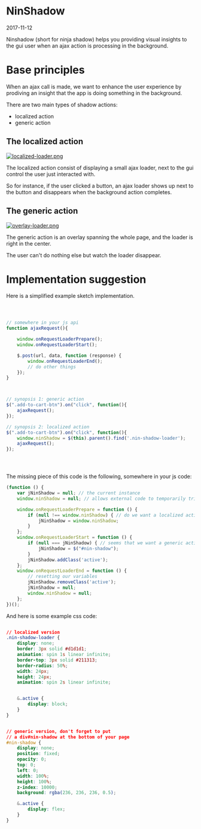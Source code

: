 NinShadow
===============
2017-11-12



Ninshadow (short for ninja shadow) helps you providing visual insights to the
gui user when an ajax action is processing in the background.


Base principles
===================

When an ajax call is made, we want to enhance the user experience by prodiving an insight that
the app is doing something in the background.


There are two main types of shadow actions:

- localized action
- generic action



The localized action
----------------------

[![localized-loader.png](https://s19.postimg.org/fxwstafhv/localized-loader.png)](https://postimg.org/image/o3eurg3qn/)

The localized action consist of displaying a small ajax loader, next to the gui control
the user just interacted with.

So for instance, if the user clicked a button, an ajax loader shows up next to the button
and disappears when the background action completes.



The generic action
----------------------

[![overlay-loader.png](https://s19.postimg.org/t4qu6rqcz/overlay-loader.png)](https://postimg.org/image/tu9mj4qwf/)

The generic action is an overlay spanning the whole page,
and the loader is right in the center.

The user can't do nothing else but watch the loader disappear.




Implementation suggestion
==============================


Here is a simplified example sketch implementation.

```js



// somewhere in your js api
function ajaxRequest(){

    window.onRequestLoaderPrepare();
    window.onRequestLoaderStart();

    $.post(url, data, function (response) {
        window.onRequestLoaderEnd();
        // do other things
    });
}



// synopsis 1: generic action
$(".add-to-cart-btn").on("click", function(){
    ajaxRequest();
});

// synopsis 2: localized action
$(".add-to-cart-btn").on("click", function(){
    window.ninShadow = $(this).parent().find('.nin-shadow-loader');
    ajaxRequest();
});





```


The missing piece of this code is the following,
somewhere in your js code:

```js
(function () {
    var jNinShadow = null; // the current instance
    window.ninShadow = null; // allows external code to temporarily trigger the localized mode

    window.onRequestLoaderPrepare = function () {
        if (null !== window.ninShadow) { // do we want a localized action? (otherwise assume generic action)
            jNinShadow = window.ninShadow;
        }
    };
    window.onRequestLoaderStart = function () {
        if (null === jNinShadow) { // seems that we want a generic action
            jNinShadow = $("#nin-shadow");
        }
        jNinShadow.addClass('active');
    };
    window.onRequestLoaderEnd = function () {
        // resetting our variables
        jNinShadow.removeClass('active');
        jNinShadow = null;
        window.ninShadow = null;
    };
})();
```

And here is some example css code:


```css

// localized version
.nin-shadow-loader {
    display: none;
    border: 3px solid #d1d1d1;
    animation: spin 1s linear infinite;
    border-top: 3px solid #211313;
    border-radius: 50%;
    width: 24px;
    height: 24px;
    animation: spin 2s linear infinite;


    &.active {
        display: block;
    }
}


// generic version, don't forget to put
// a div#nin-shadow at the bottom of your page
#nin-shadow {
    display: none;
    position: fixed;
    opacity: 0;
    top: 0;
    left: 0;
    width: 100%;
    height: 100%;
    z-index: 10000;
    background: rgba(236, 236, 236, 0.5);

    &.active {
        display: flex;
    }
}

```


